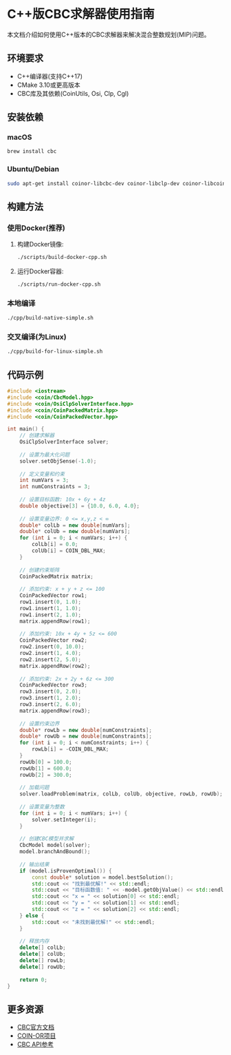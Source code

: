 # C++版CBC求解器使用指南

本文档介绍如何使用C++版本的CBC求解器来解决混合整数规划(MIP)问题。

## 环境要求

- C++编译器(支持C++17)
- CMake 3.10或更高版本
- CBC库及其依赖(CoinUtils, Osi, Clp, Cgl)

## 安装依赖

### macOS

```bash
brew install cbc
```

### Ubuntu/Debian

```bash
sudo apt-get install coinor-libcbc-dev coinor-libclp-dev coinor-libcoinutils-dev
```

## 构建方法

### 使用Docker(推荐)

1. 构建Docker镜像:
   ```bash
   ./scripts/build-docker-cpp.sh
   ```

2. 运行Docker容器:
   ```bash
   ./scripts/run-docker-cpp.sh
   ```

### 本地编译

```bash
./cpp/build-native-simple.sh
```

### 交叉编译(为Linux)

```bash
./cpp/build-for-linux-simple.sh
```

## 代码示例

```cpp
#include <iostream>
#include <coin/CbcModel.hpp>
#include <coin/OsiClpSolverInterface.hpp>
#include <coin/CoinPackedMatrix.hpp>
#include <coin/CoinPackedVector.hpp>

int main() {
    // 创建求解器
    OsiClpSolverInterface solver;
    
    // 设置为最大化问题
    solver.setObjSense(-1.0);
    
    // 定义变量和约束
    int numVars = 3;
    int numConstraints = 3;
    
    // 设置目标函数: 10x + 6y + 4z
    double objective[3] = {10.0, 6.0, 4.0};
    
    // 设置变量边界: 0 <= x,y,z < ∞
    double* colLb = new double[numVars];
    double* colUb = new double[numVars];
    for (int i = 0; i < numVars; i++) {
        colLb[i] = 0.0;
        colUb[i] = COIN_DBL_MAX;
    }
    
    // 创建约束矩阵
    CoinPackedMatrix matrix;
    
    // 添加约束: x + y + z <= 100
    CoinPackedVector row1;
    row1.insert(0, 1.0);
    row1.insert(1, 1.0);
    row1.insert(2, 1.0);
    matrix.appendRow(row1);
    
    // 添加约束: 10x + 4y + 5z <= 600
    CoinPackedVector row2;
    row2.insert(0, 10.0);
    row2.insert(1, 4.0);
    row2.insert(2, 5.0);
    matrix.appendRow(row2);
    
    // 添加约束: 2x + 2y + 6z <= 300
    CoinPackedVector row3;
    row3.insert(0, 2.0);
    row3.insert(1, 2.0);
    row3.insert(2, 6.0);
    matrix.appendRow(row3);
    
    // 设置约束边界
    double* rowLb = new double[numConstraints];
    double* rowUb = new double[numConstraints];
    for (int i = 0; i < numConstraints; i++) {
        rowLb[i] = -COIN_DBL_MAX;
    }
    rowUb[0] = 100.0;
    rowUb[1] = 600.0;
    rowUb[2] = 300.0;
    
    // 加载问题
    solver.loadProblem(matrix, colLb, colUb, objective, rowLb, rowUb);
    
    // 设置变量为整数
    for (int i = 0; i < numVars; i++) {
        solver.setInteger(i);
    }
    
    // 创建CBC模型并求解
    CbcModel model(solver);
    model.branchAndBound();
    
    // 输出结果
    if (model.isProvenOptimal()) {
        const double* solution = model.bestSolution();
        std::cout << "找到最优解!" << std::endl;
        std::cout << "目标函数值: " << -model.getObjValue() << std::endl;
        std::cout << "x = " << solution[0] << std::endl;
        std::cout << "y = " << solution[1] << std::endl;
        std::cout << "z = " << solution[2] << std::endl;
    } else {
        std::cout << "未找到最优解!" << std::endl;
    }
    
    // 释放内存
    delete[] colLb;
    delete[] colUb;
    delete[] rowLb;
    delete[] rowUb;
    
    return 0;
}
```

## 更多资源

- [CBC官方文档](https://github.com/coin-or/Cbc)
- [COIN-OR项目](https://www.coin-or.org/)
- [CBC API参考](https://coin-or.github.io/Cbc/)
